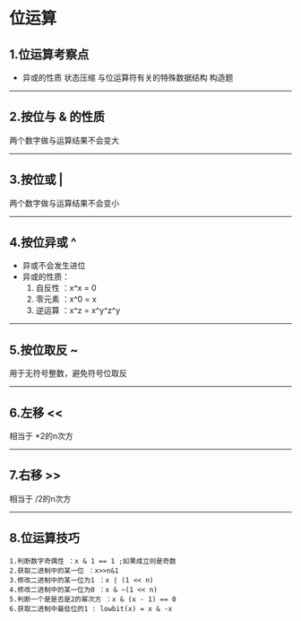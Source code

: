 # 位运算

## 1.位运算考察点
+   异或的性质
    状态压缩
    与位运算符有关的特殊数据结构
    构造题

***

## 2.按位与 & 的性质
两个数字做与运算结果不会变大

***

## 3.按位或 |
两个数字做与运算结果不会变小

***

## 4.按位异或 ^
+ 异或不会发生进位
+   异或的性质：    
    1. 自反性 ：x^x = 0
    2. 零元素 ：x^0 = x
    3. 逆运算 ：x^z = x^y^z^y

***

## 5.按位取反 ~
用于无符号整数，避免符号位取反

***

## 6.左移 <<
相当于 *2的n次方

***

## 7.右移 >>
相当于 /2的n次方

***

## 8.位运算技巧
    1.判断数字奇偶性 ：x & 1 == 1 ;如果成立则是奇数
    2.获取二进制中的某一位 ：x>>n&1 
    3.修改二进制中的某一位为1 ：x | (1 << n)
    4.修改二进制中的某一位为0 ：x & ~(1 << n)
    5.判断一个是是否是2的幂次方 ：x & (x - 1) == 0
    6.获取二进制中最低位的1 : lowbit(x) = x & -x
